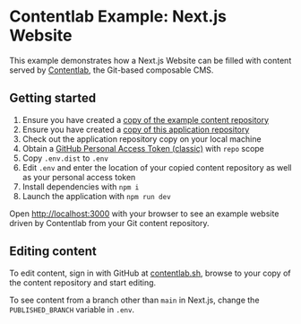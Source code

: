 # Contentlab Example: Next.js Website

This example demonstrates how a Next.js Website can be filled with content served by
[Contentlab](https://github.com/contentlab-sh/contentlab), the Git-based composable CMS.

## Getting started

1. Ensure you have created
   a [copy of the example content repository](https://github.com/contentlab-sh/example-content-website/generate)
2. Ensure you have created
   a [copy of this application repository](https://github.com/contentlab-sh/example-nextjs/generate)
3. Check out the application repository copy on your local machine
4. Obtain a [GitHub Personal Access Token (classic)](https://github.com/settings/tokens) with `repo` scope
5. Copy `.env.dist` to `.env`
6. Edit `.env` and enter the location of your copied content repository as well as your personal access token
7. Install dependencies with `npm i`
8. Launch the application with `npm run dev`

Open [http://localhost:3000](http://localhost:3000) with your browser to see an example website driven by Contentlab
from your Git content repository.

## Editing content

To edit content, sign in with GitHub at [contentlab.sh](https://contentlab.sh/en_US/sign-in/), browse to your copy
of the content repository and start editing.

To see content from a branch other than `main` in Next.js, change the `PUBLISHED_BRANCH` variable in `.env`.
